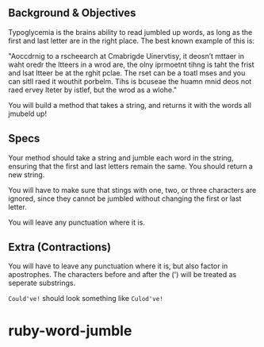 ## Background & Objectives

Typoglycemia is the brains ability to read jumbled up words, as long as the first and last letter are in the right place. The best known example of this is:

"Aoccdrnig to a rscheearch at Cmabrigde Uinervtisy, it deosn’t mttaer in waht oredr the ltteers in a wrod are, the olny iprmoetnt tihng is taht the frist and lsat ltteer be at the rghit pclae. The rset can be a toatl mses and you can sitll raed it wouthit porbelm. Tihs is bcuseae the huamn mnid deos not raed ervey lteter by istlef, but the wrod as a wlohe."

You will build a method that takes a string, and returns it with the words all jmubeld up!

## Specs

Your method should take a string and jumble each word in the string, ensuring that the first and last letters remain the same. You should return a new string.

You will have to make sure that stings with one, two, or three characters are ignored, since they cannot be jumbled without changing the first or last letter.

You will leave any punctuation where it is.

## Extra (Contractions)

You will have to leave any punctuation where it is, but also factor in apostrophes. The characters before and after the (') will be treated as seperate substrings.

`Could've!` should look something like `Culod've!`
# ruby-word-jumble
